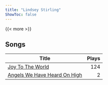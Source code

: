 ```yaml
---
title: "Lindsey Stirling"
ShowToc: false
---
```


{{< more >}}

## Songs
Title | Plays 
----- | -----: 
[Joy To The World](/songs/joy-to-the-world) | 124
[Angels We Have Heard On High](/songs/angels-we-have-heard-on-high) | 2

